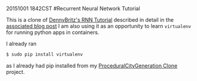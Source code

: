 20151001 1842CST
#Recurrent Neural Network Tutorial

This is a clone of [DennyBritz's RNN Tutorial](https://github.com/dennybritz/rnn-tutorial-rnnlm) described in detail in the [associated blog post](http://www.wildml.com/2015/09/recurrent-neural-networks-tutorial-part-2-implementing-a-language-model-rnn-with-python-numpy-and-theano/)
I am also using it as an opportunity to learn `virtualenv` for running python apps in containers. 

I already ran
```bash
$ sudo pip install virtualenv
```
as I already had pip installed from my [ProceduralCityGeneration Clone](https://github.com/pscheyer/ProceduralCityGeneration) project.